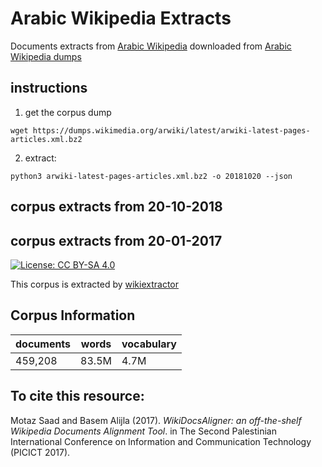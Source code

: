 # Arabic Wikipedia Extracts
Documents extracts from [Arabic Wikipedia](ar.wikipedia.org) downloaded from [Arabic Wikipedia dumps](https://dumps.wikimedia.org/arwiki/)
## instructions 
1. get the corpus dump 
```
wget https://dumps.wikimedia.org/arwiki/latest/arwiki-latest-pages-articles.xml.bz2 
```
2. extract: 
```
python3 arwiki-latest-pages-articles.xml.bz2 -o 20181020 --json 
```


## corpus extracts from 20-10-2018 

## corpus extracts from 20-01-2017 

[![License: CC BY-SA 4.0](https://img.shields.io/badge/License-CC%20BY--SA%204.0-lightgrey.svg)](http://creativecommons.org/licenses/by-sa/4.0/)
 
This corpus is extracted by [wikiextractor](https://github.com/attardi/wikiextractor)
  
## Corpus Information

| documents | words | vocabulary |
| --- | --- | --- |
| 459,208 | 83.5M | 4.7M |

## To cite this resource:

Motaz Saad and Basem Alijla (2017). _WikiDocsAligner: an off-the-shelf Wikipedia Documents Alignment Tool_. in The Second Palestinian International Conference on Information and Communication Technology (PICICT 2017). 
